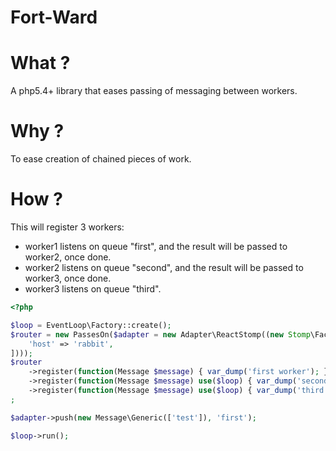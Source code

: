 Fort-Ward
=========

# What ?

A php5.4+ library that eases passing of messaging between workers.

# Why ?

To ease creation of chained pieces of work.

# How ?

This will register 3 workers:

 - worker1 listens on queue "first", and the result will be passed to worker2, once done.
 - worker2 listens on queue "second", and the result will be passed to worker3, once done.
 - worker3 listens on queue "third".

``` php
<?php

$loop = EventLoop\Factory::create();
$router = new PassesOn($adapter = new Adapter\ReactStomp((new Stomp\Factory($loop))->createClient([
    'host' => 'rabbit',
])));
$router
    ->register(function(Message $message) { var_dump('first worker'); }, 'first', 'second')
    ->register(function(Message $message) use($loop) { var_dump('second worker'); }, 'second', 'third')
    ->register(function(Message $message) use($loop) { var_dump('third worker'); $loop->stop(); }, 'third')
;

$adapter->push(new Message\Generic(['test']), 'first');

$loop->run();

```

